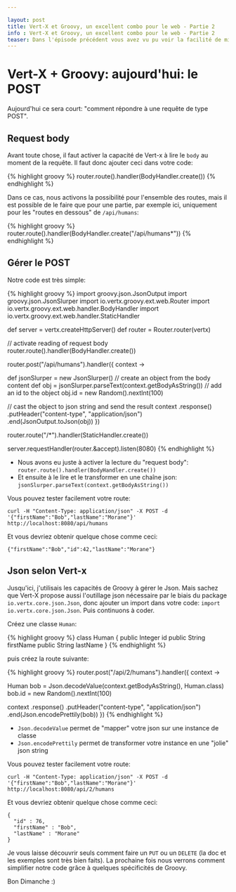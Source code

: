 ```yaml
---

layout: post
title: Vert-X et Groovy, un excellent combo pour le web - Partie 2
info : Vert-X et Groovy, un excellent combo pour le web - Partie 2 
teaser: Dans l'épisode précédent vous avez vu pu voir la facilité de mise en oeuvre d'une application Vert-x avec Groovy. Aujourd'hui, nous faisons court (c'est dimanche) et nous voyons comment gérer des requêtes de type POST.
---
```



# Vert-X + Groovy: aujourd'hui: le POST

Aujourd'hui ce sera court: "comment répondre à une requête de type POST".


## Request body

Avant toute chose, il faut activer la capacité de Vert-x à lire le `body` au moment de la requête. Il faut donc ajouter ceci dans votre code:

{% highlight groovy %}
router.route().handler(BodyHandler.create())
{% endhighlight %}

Dans ce cas, nous activons la possibilité pour l'ensemble des routes, mais il est possible de le faire que pour une partie, par exemple ici, uniquement pour les "routes en dessous" de `/api/humans`:

{% highlight groovy %}
router.route().handler(BodyHandler.create("/api/humans*"))
{% endhighlight %}

## Gérer le POST

Notre code est très simple:

{% highlight groovy %}
import groovy.json.JsonOutput
import groovy.json.JsonSlurper
import io.vertx.groovy.ext.web.Router
import io.vertx.groovy.ext.web.handler.BodyHandler
import io.vertx.groovy.ext.web.handler.StaticHandler

def server = vertx.createHttpServer()
def router = Router.router(vertx)

// activate reading of request body
router.route().handler(BodyHandler.create())

router.post("/api/humans").handler({ context ->

  def jsonSlurper = new JsonSlurper()
  // create an object from the body content
  def obj = jsonSlurper.parseText(context.getBodyAsString())
  // add an id to the object
  obj.id = new Random().nextInt(100)

  // cast the object to json string and send the result
  context
      .response()
      .putHeader("content-type", "application/json")
      .end(JsonOutput.toJson(obj))
})

router.route("/*").handler(StaticHandler.create())

server.requestHandler(router.&accept).listen(8080)
{% endhighlight %}

- Nous avons eu juste à activer la lecture du "request body": `router.route().handler(BodyHandler.create())`
- Et ensuite à le lire et le transformer en une chaîne json: `jsonSlurper.parseText(context.getBodyAsString())`

Vous pouvez tester facilement votre route:

    curl -H "Content-Type: application/json" -X POST -d '{"firstName":"Bob","lastName":"Morane"}' http://localhost:8080/api/humans

Et vous devriez obtenir quelque chose comme ceci:

    {"firstName":"Bob","id":42,"lastName":"Morane"}


## Json selon Vert-x

Jusqu'ici, j'utilisais les capacités de Groovy à gérer le Json. Mais sachez que Vert-X propose aussi l'outillage json nécessaire par le biais du package `io.vertx.core.json.Json`, donc ajouter un import dans votre code: `import io.vertx.core.json.Json`. Puis continuons à coder.

Créez une classe `Human`:

{% highlight groovy %}
class Human {
  public Integer id
  public String firstName
  public String lastName
}
{% endhighlight %}

puis créez la route suivante:

{% highlight groovy %}
router.post("/api/2/humans").handler({ context ->

  Human bob = Json.decodeValue(context.getBodyAsString(), Human.class)
  bob.id = new Random().nextInt(100)

  context
      .response()
      .putHeader("content-type", "application/json")
      .end(Json.encodePrettily(bob))
})
{% endhighlight %}

- `Json.decodeValue` permet de "mapper" votre json sur une instance de classe
- `Json.encodePrettily` permet de transformer votre instance en une "jolie" json string

Vous pouvez tester facilement votre route:

    curl -H "Content-Type: application/json" -X POST -d '{"firstName":"Bob","lastName":"Morane"}' http://localhost:8080/api/2/humans

Et vous devriez obtenir quelque chose comme ceci:

    {
      "id" : 76,
      "firstName" : "Bob",
      "lastName" : "Morane"
    }

Je vous laisse découvrir seuls comment faire un `PUT` ou un `DELETE` (la doc et les exemples sont très bien faits). La prochaine fois nous verrons comment simplifier notre code grâce à quelques spécificités de Groovy.

Bon Dimanche :)
